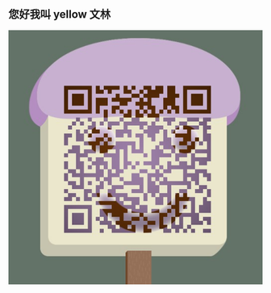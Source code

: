 ## 您好我叫 yellow 文林

![recode](A91E1AE0-987B-4ECB-B5B9-2B3453A9D22F-4148-000002EDAC4278EB_tmp.jpg "recode")